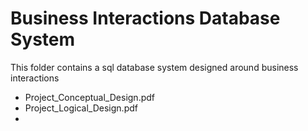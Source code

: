 # Business Interactions Database System

This folder contains a sql database system designed around business interactions
- Project_Conceptual_Design.pdf
- Project_Logical_Design.pdf
- 
